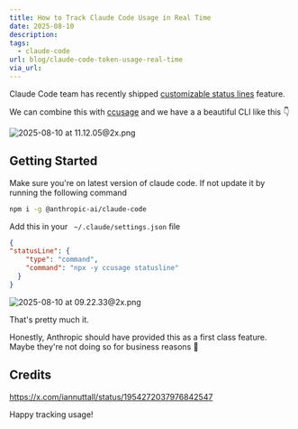 ```yaml
---
title: How to Track Claude Code Usage in Real Time
date: 2025-08-10
description: 
tags:
  - claude-code
url: blog/claude-code-token-usage-real-time
via_url:
---
```

Claude Code team has recently shipped [customizable status lines](https://x.com/_catwu/status/1953927012592366062) feature.

We can combine this with [ccusage](/blog/claude-code-usage/) and we have a a beautiful CLI like this 👇

![2025-08-10 at 11.12.05@2x.png](/images/2025-08-10-at-11.12.05-at-2x.png)

## Getting Started
Make sure you're on latest version of claude code. If not update it by running the following command

```bash
npm i -g @anthropic-ai/claude-code
```

Add this in your ` ~/.claude/settings.json` file

```json
{
"statusLine": {
    "type": "command",
    "command": "npx -y ccusage statusline"
  }
}
```


![2025-08-10 at 09.22.33@2x.png](/images/2025-08-10-at-09.22.33-at-2x.png)

That's pretty much it.

Honestly, Anthropic should have provided this as a first class feature. Maybe they're not doing so for business reasons 🤑

## Credits
https://x.com/iannuttall/status/1954272037976842547

Happy tracking usage!